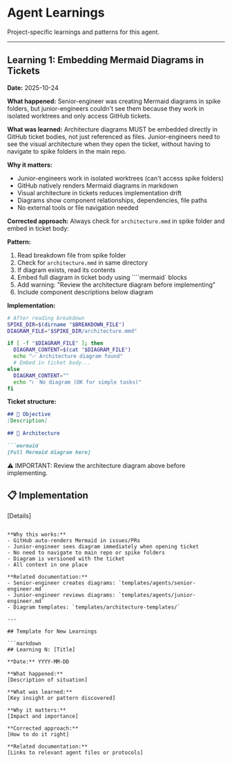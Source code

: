 # Agent Learnings

Project-specific learnings and patterns for this agent.

---

## Learning 1: Embedding Mermaid Diagrams in Tickets

**Date:** 2025-10-24

**What happened:**
Senior-engineer was creating Mermaid diagrams in spike folders, but junior-engineers couldn't see them because they work in isolated worktrees and only access GitHub tickets.

**What was learned:**
Architecture diagrams MUST be embedded directly in GitHub ticket bodies, not just referenced as files. Junior-engineers need to see the visual architecture when they open the ticket, without having to navigate to spike folders in the main repo.

**Why it matters:**
- Junior-engineers work in isolated worktrees (can't access spike folders)
- GitHub natively renders Mermaid diagrams in markdown
- Visual architecture in tickets reduces implementation drift
- Diagrams show component relationships, dependencies, file paths
- No external tools or file navigation needed

**Corrected approach:**
Always check for `architecture.mmd` in spike folder and embed in ticket body:

**Pattern:**
1. Read breakdown file from spike folder
2. Check for `architecture.mmd` in same directory
3. If diagram exists, read its contents
4. Embed full diagram in ticket body using ````mermaid` blocks
5. Add warning: "Review the architecture diagram before implementing"
6. Include component descriptions below diagram

**Implementation:**
```bash
# After reading breakdown
SPIKE_DIR=$(dirname "$BREAKDOWN_FILE")
DIAGRAM_FILE="$SPIKE_DIR/architecture.mmd"

if [ -f "$DIAGRAM_FILE" ]; then
  DIAGRAM_CONTENT=$(cat "$DIAGRAM_FILE")
  echo "✅ Architecture diagram found"
  # Embed in ticket body...
else
  DIAGRAM_CONTENT=""
  echo "ℹ️  No diagram (OK for simple tasks)"
fi
```

**Ticket structure:**
```markdown
## 🎯 Objective
[Description]

## 📐 Architecture

```mermaid
[Full Mermaid diagram here]
```

⚠️ IMPORTANT: Review the architecture diagram above before implementing.

## 📋 Implementation
[Details]
```

**Why this works:**
- GitHub auto-renders Mermaid in issues/PRs
- Junior-engineer sees diagram immediately when opening ticket
- No need to navigate to main repo or spike folders
- Diagram is versioned with the ticket
- All context in one place

**Related documentation:**
- Senior-engineer creates diagrams: `templates/agents/senior-engineer.md`
- Junior-engineer reviews diagrams: `templates/agents/junior-engineer.md`
- Diagram templates: `templates/architecture-templates/`

---

## Template for New Learnings

```markdown
## Learning N: [Title]

**Date:** YYYY-MM-DD

**What happened:**
[Description of situation]

**What was learned:**
[Key insight or pattern discovered]

**Why it matters:**
[Impact and importance]

**Corrected approach:**
[How to do it right]

**Related documentation:**
[Links to relevant agent files or protocols]
```

